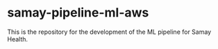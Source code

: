 # samay-pipeline-ml-aws
This is the repository for the development of the ML pipeline for Samay Health.
